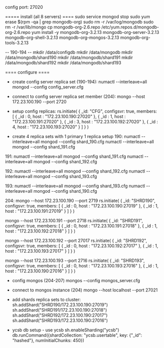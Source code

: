 config port: 27020



===== install (all 8 servers) ====
sudo service mongod stop
sudo yum erase $(rpm -qa | grep mongodb-org)
sudo rm -r /var/log/mongodb
sudo rm -r /var/lib/mongo
cp mongodb-org-2.6.repo /etc/yum.repos.d/mongodb-org-2.6.repo
yum install -y mongodb-org-3.2.13 mongodb-org-server-3.2.13 mongodb-org-shell-3.2.13 mongodb-org-mongos-3.2.13 mongodb-org-tools-3.2.13

-- 190-194 --
mkdir /data/configdb
mkdir /data/mongodb
mkdir /data/mongodb/shard190
mkdir /data/mongodb/shard191
mkdir /data/mongodb/shard192
mkdir /data/mongodb/shard193



==== configure ====

- create config server replica set  (190-194):
numactl --interleave=all mongod --config config_server.cfg


- connect to config server replica set member (204):
mongo --host 172.23.100.190 --port 2720

- setup config replicas:
rs.initiate(
  {
    _id: "CFG",
    configsvr: true,
    members: [
      { _id : 0, host : "172.23.100.190:27020" },
      { _id : 1, host : "172.23.100.191:27020" },
      { _id : 3, host : "172.23.100.192:27020" },
      { _id : 4, host : "172.23.100.193:27020" }
    ]
  }
)



- create 4 replica sets with 1 primary 1 replica setup
190:
numactl --interleave=all mongod --config shard_190.cfg
numactl --interleave=all mongod --config shard_191.cfg

191:
numactl --interleave=all mongod --config shard_191.cfg
numactl --interleave=all mongod --config shard_192.cfg

192:
numactl --interleave=all mongod --config shard_192.cfg
numactl --interleave=all mongod --config shard_193.cfg

193:
numactl --interleave=all mongod --config shard_193.cfg
numactl --interleave=all mongod --config shard_190.cfg


204:
mongo --host 172.23.100.190 --port 2719
rs.initiate(
  {
    _id: "SHRD190",
    configsvr: true,
    members: [
      { _id : 0, host : "172.23.100.190:27019" },
      { _id : 1, host : "172.23.100.191:27019" }
    ]
  }
)

mongo --host 172.23.100.191 --port 2718
rs.initiate(
  {
    _id: "SHRD191",
    configsvr: true,
    members: [
      { _id : 0, host : "172.23.100.191:27018" },
      { _id : 1, host : "172.23.100.192:27018" }
    ]
  }
)

mongo --host 172.23.100.192 --port 27017
rs.initiate(
  {
    _id: "SHRD192",
    configsvr: true,
    members: [
      { _id : 0, host : "172.23.100.192:27017" },
      { _id : 1, host : "172.23.100.193:27017" }
    ]
  }
)

mongo --host 172.23.100.193 --port 2716
rs.initiate(
  {
    _id: "SHRD193",
    configsvr: true,
    members: [
      { _id : 0, host : "172.23.100.193:27016" },
      { _id : 1, host : "172.23.100.190:27016" }
    ]
  }
)


- config mongos (204-207)
mongos --config mongos_server.cfg


- connect to mongos instance (204)
mongo --host localhost --port 27021

- add shards replica sets to cluster:
sh.addShard("SHRD190/172.23.100.190:27019")
sh.addShard("SHRD191/172.23.100.190:27018")
sh.addShard("SHRD192/172.23.100.190:27017")
sh.addShard("SHRD193/172.23.100.190:27016")


- ycsb db setup -
use ycsb
sh.enableSharding("ycsb")
db.runCommand({shardCollection: "ycsb.usertable", key: {"_id": "hashed"}, numInitialChunks: 450})
